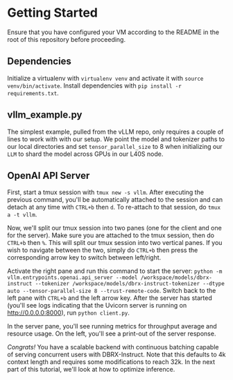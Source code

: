 # Getting Started
Ensure that you have configured your VM according to the README in the root of this repository before proceeding.

## Dependencies
Initialize a virtualenv with `virtualenv venv` and activate it with `source venv/bin/activate`. Install dependencies with `pip install -r requirements.txt`.

## vllm_example.py
The simplest example, pulled from the vLLM repo, only requires a couple of lines to work with with our setup. We point the model and tokenizer paths to our local directories and set `tensor_parallel_size` to 8 when initializing our `LLM` to shard the model across GPUs in our L40S node.

## OpenAI API Server
First, start a tmux session with `tmux new -s vllm`. After executing the previous command, you'll be automatically attached to the session and can detach at any time with `CTRL+b` then `d`. To re-attach to that session, do `tmux a -t vllm`.

Now, we'll split our tmux session into two panes (one for the client and one for the server). Make sure you are attached to the tmux session, then do `CTRL+b` then `%`. This will split our tmux session into two vertical panes. If you wish to navigate between the two, simply do `CTRL+b` then press the corresponding arrow key to switch between left/right.

Activate the right pane and run this command to start the server: `python -m vllm.entrypoints.openai.api_server --model /workspace/models/dbrx-instruct --tokenizer /workspace/models/dbrx-instruct-tokenizer --dtype auto --tensor-parallel-size 8 --trust-remote-code`. Switch back to the left pane with `CTRL+b` and the left arrow key. After the server has started (you'll see logs indicating that the Uvicorn server is running on http://0.0.0.0:8000), run `python client.py`.

In the server pane, you'll see running metrics for throughput average and resource usage. On the left, you'll see a print-out of the server response.

*Congrats!* You have a scalable backend with continuous batching capable of serving concurrent users with DBRX-Instruct. Note that this defaults to 4k context length and requires some modifications to reach 32k. In the next part of this tutorial, we'll look at how to optimize inference.
